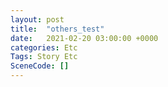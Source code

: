 ```yaml
---
layout: post
title:  "others_test"
date:   2021-02-20 03:00:00 +0000
categories: Etc
Tags: Story Etc
SceneCode: []
---
```

